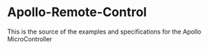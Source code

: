 # Apollo-Remote-Control
This is the source of the examples and specifications for the Apollo MicroController
